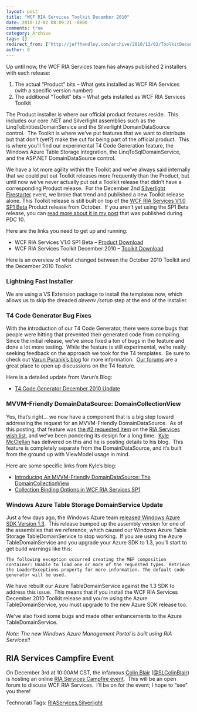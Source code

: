 ```yaml
---
layout: post
title: "WCF RIA Services Toolkit December 2010"
date: 2010-12-02 08:09:21 -0800
comments: true
category: Archive
tags: []
redirect_from: ["http://jeffhandley.com/archive/2010/12/02/ToolkitDecember2010.aspx", "http://jeffhandley.com/archive/2010/12/02/toolkitdecember2010.aspx"]
author: 0
---
```

<!-- more -->
<p>Up until now, the WCF RIA Services team has always published 2 installers with each release:</p>  <ol>   <li>The actual “Product” bits – What gets installed as WCF RIA Services (with a specific version number)</li>    <li>The additional “Toolkit” bits – What gets installed as WCF RIA Services Toolkit</li> </ol>  <p>The Product installer is where our official product features reside.  This includes our core .NET and Silverlight assemblies such as the LinqToEntitiesDomainService and the Silverlight DomainDataSource control.  The Toolkit is where we’ve put features that we want to distribute but that don’t (yet?) make the cut for being part of the official product.  This is where you’ll find our experimental T4 Code Generation feature, the Windows Azure Table Storage integration, the LinqToSqlDomainService, and the ASP.NET DomainDataSource control.</p>  <p>We have a lot more agility within the Toolkit and we’ve always said internally that we could put out Toolkit releases more frequently than the Product, but until now we’ve never actually put out a Toolkit release that didn’t have a corresponding Product release.  For the December 2nd <a title="Silverlight Firestarter 2nd December 2010" href="http://www.silverlight.net/news/events/firestarter/" target="_blank">Silverlight Firestarter</a> event, we broke that trend and published a new Toolkit release alone. This Toolkit release is still built on top of the <a title="Download WCF RIA Services V1.0 SP1 Beta" href="http://go.microsoft.com/fwlink/?LinkId=205085" target="_blank">WCF RIA Services V1.0 SP1 Beta</a> Product release from October.  If you aren’t yet using the SP1 Beta release, you can <a title="WCF RIA Services V1.0 SP1 Beta" href="http://jeffhandley.com/archive/2010/10/27/RiaServicesV1SP1Beta.aspx" target="_blank">read more about it in my post</a> that was published during PDC 10.</p>  <p>Here are the links you need to get up and running:</p>  <ul>   <li>WCF RIA Services V1.0 SP1 Beta – <a href="http://go.microsoft.com/fwlink/?LinkId=205085" target="_blank">Product Download</a></li>    <li>WCF RIA Services Toolkit December 2010 – <a href="http://go.microsoft.com/fwlink/?LinkID=205088" target="_blank">Toolkit Download</a></li> </ul>  <p>Here is an overview of what changed between the October 2010 Toolkit and the December 2010 Toolkit.</p>  <h3>Lightning Fast Installer</h3>  <p>We are using a VS Extension package to install the templates now, which allows us to skip the dreaded <em>devenv /setup</em> step at the end of the installer.</p>  <h3>T4 Code Generator Bug Fixes</h3>  <p>With the introduction of our T4 Code Generator, there were some bugs that people were hitting that prevented their generated code from compiling.  Since the initial release, we’ve since fixed a ton of bugs in the feature and done a lot more testing.  While the feature is still experimental, we’re really seeking feedback on the approach we took for the T4 templates.  Be sure to check out <a title="Varun Puranik's Blog" href="http://varunpuranik.wordpress.com/" target="_blank">Varun Puranik’s blog</a> for more information.  <a title="WCF RIA Services Forums" href="http://forums.silverlight.net/forums/53.aspx" target="_blank">Our forums</a> are a great place to open up discussions on the T4 feature.</p>  <p>Here is a detailed update from Varun’s Blog:</p>  <ul>   <li><a title="Varun Puranik's Blog" href="http://varunpuranik.wordpress.com/2010/12/02/t4-code-generator-dec-10-update/" target="_blank">T4 Code Generator December 2010 Update</a> </li> </ul>  <h3>MVVM-Friendly DomainDataSource: DomainCollectionView</h3>  <p>Yes, that’s right… we now have a component that is a big step toward addressing the request for an MVVM-Friendly DomainDataSource.  As of this posting, that feature was <a title="MVVM friendly DomainDataSource" href="http://dotnet.uservoice.com/forums/57026-wcf-ria-services/suggestions/749028-mvvm-friendly-domaindatasource" target="_blank">the #2 requested item</a> on the <a title="WCF RIA Services Wish List" href="http://riaservices.mswish.net" target="_blank">RIA Services wish list</a>, and we’ve been pondering its design for a long time.  <a title="Kyle McClellan's Blog" href="http://blogs.msdn.com/kylemc" target="_blank">Kyle McClellan</a> has delivered on this and he is posting details to his blog.  This feature is completely separate from the DomainDataSource, and it’s built from the ground up with ViewModel usage in mind.</p>  <p>Here are some specific links from Kyle’s blog:</p>  <ul>   <li><a title="Link to Kyle McClellan's Blog" href="http://blogs.msdn.com/b/kylemc/archive/2010/12/02/introducing-an-mvvm-friendly-domaindatasource-the-domaincollectionview.aspx" target="_blank">Introducing An MVVM-Friendly DomainDataSource: The DomainCollectionView</a> </li>    <li><a title="Link to Kyle McClellan's Blog" href="http://blogs.msdn.com/b/kylemc/archive/2010/12/02/collection-binding-options-in-wcf-ria-services-sp1.aspx" target="_blank">Collection Binding Options in WCF RIA Services SP1</a> </li> </ul>  <h3>Windows Azure Table Storage DomainService Update</h3>  <p>Just a few days ago, the Windows Azure team <a title="Just Released: Windows Azure SDK 1.3 and the new Windows Azure Management Portal" href="http://www.microsoft.com/windowsazure/newinsdk1.3/" target="_blank">released Windows Azure SDK Version 1.3</a>.  This release bumped up the assembly version for one of the assemblies that we reference, which caused our Windows Azure Table Storage TableDomainService to stop working.  If you are using the Azure TableDomainService and you upgrade your Azure SDK to 1.3, you’ll start to get build warnings like this:</p>  <p><code>The following exception occurred creating the MEF composition container: Unable to load one or more of the requested types. Retrieve the LoaderExceptions property for more information. The default code generator will be used.</code></p>  <p>We have rebuilt our Azure TableDomainService against the 1.3 SDK to address this issue.  This means that if you install the WCF RIA Services December 2010 Toolkit release and you’re using the Azure TableDomainService, you must upgrade to the new Azure SDK release too.</p>  <p>We’ve also fixed some bugs and made other enhancements to the Azure TableDomainService.</p>  <p><em>Note: The new Windows Azure Management Portal is built using RIA Services!!</em></p>  <h2>RIA Services Campfire Event</h2>  <p>On December 3rd at 10:00AM CST, the infamous <a title="Colin Blair's Blog" href="http://www.riaservicesblog.net/Blog/" target="_blank">Colin Blair</a> (<a title="@SLColinBlair on Twitter" href="http://twitter.com/SLColinBlair" target="_blank">@SLColinBlair</a>) is hosting an online <a title="Event Registration: WCF RIA Services Campfire" href="https://www311.livemeeting.com/lrs/0000000379_116/Registration.aspx?pageName=vdnb1vhrq781tk51" target="_blank">RIA Services Campfire event</a>.  This will be an open forum to discuss WCF RIA Services.  I’ll be on for the event; I hope to “see” you there!</p>  <div style="padding-bottom: 0px; margin: 0px; padding-left: 0px; padding-right: 0px; display: inline; float: none; padding-top: 0px" id="scid:0767317B-992E-4b12-91E0-4F059A8CECA8:4be761e7-ad40-44e8-a98e-331edc98acbf" class="wlWriterEditableSmartContent">Technorati Tags: <a href="http://technorati.com/tags/RIAServices" rel="tag">RIAServices</a>,<a href="http://technorati.com/tags/Silverlight" rel="tag">Silverlight</a></div>

